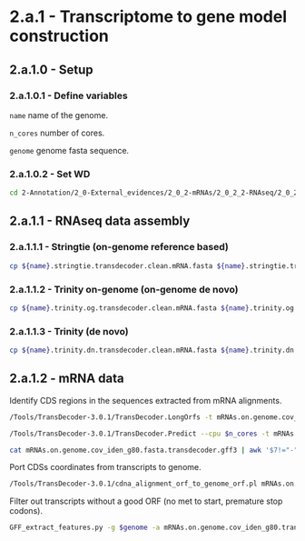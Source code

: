 2.a.1 - Transcriptome to gene model construction
================================================

## 2.a.1.0 - Setup

### 2.a.1.0.1 - Define variables

`name` name of the genome.

`n_cores` number of cores.

`genome` genome fasta sequence.

### 2.a.1.0.2 - Set WD

```bash
cd 2-Annotation/2_0-External_evidences/2_0_2-mRNAs/2_0_2_2-RNAseq/2_0_2_2_2-RNAseq_assembly
```

2.a.1.1 - RNAseq data assembly
------------------------------

### 2.a.1.1.1 - Stringtie (on-genome reference based)

``` bash
cp ${name}.stringtie.transdecoder.clean.mRNA.fasta ${name}.stringtie.transdecoder.clean.prot.fasta ${name}.stringtie.transdecoder.clean.CDS.fasta ${name}.stringtie.transdecoder.clean.gff3 ../../../2_1-Training/2_1_1-Training_set/ 
```

### 2.a.1.1.2 - Trinity on-genome (on-genome de novo)

``` bash
cp ${name}.trinity.og.transdecoder.clean.mRNA.fasta ${name}.trinity.og.transdecoder.clean.prot.fasta ${name}.trinity.og.transdecoder.clean.CDS.fasta ${name}.trinity.og.transdecoder.clean.gff3 ../../../2_1-Training/2_1_1-Training_set/ 
```

### 2.a.1.1.3 - Trinity (de novo)

``` bash
cp ${name}.trinity.dn.transdecoder.clean.mRNA.fasta ${name}.trinity.dn.transdecoder.clean.prot.fasta ${name}.trinity.dn.transdecoder.clean.CDS.fasta ${name}.trinity.dn.transdecoder.clean.gff3 ../../../2_1-Training/2_1_1-Training_set/ 
```

2.a.1.2 - mRNA data
-------------------

Identify CDS regions in the sequences extracted from mRNA alignments.

```bash
/Tools/TransDecoder-3.0.1/TransDecoder.LongOrfs -t mRNAs.on.genome.cov_iden_g80.fasta

/Tools/TransDecoder-3.0.1/TransDecoder.Predict --cpu $n_cores -t mRNAs.on.genome.cov_iden_g80.fasta

cat mRNAs.on.genome.cov_iden_g80.fasta.transdecoder.gff3 | awk '$7!="-"' >mRNAs.on.genome.cov_iden_g80.fasta.transdecoder.no_minus.gff3
```

Port CDSs coordinates from transcripts to genome.

```bash
/Tools/TransDecoder-3.0.1/cdna_alignment_orf_to_genome_orf.pl mRNAs.on.genome.cov_iden_g80.fasta.transdecoder.no_minus.gff3 mRNAs.on.genome.cov_iden_g80.alignment.gff3 mRNAs.on.genome.cov_iden_g80.fasta > mRNAs.on.genome.cov_iden_g80.transdecoder.gff3
```

Filter out transcripts without a good ORF (no met to start, premature stop codons).

```bash
GFF_extract_features.py -g $genome -a mRNAs.on.genome.cov_iden_g80.transdecoder.gff3 -p mRNAs.on.genome.cov_iden_g80.transdecoder.clean 2> mRNAs.on.genome.cov_iden_g80.transdecoder.clean.log
```

